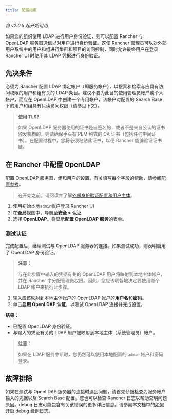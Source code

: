 ```yaml
---
title: 配置指南
---
```


_自 v2.0.5 起开始可用_

如果您的组织使用 LDAP 进行用户身份验证，则可以配置 Rancher 与 OpenLDAP 服务器通信以对用户进行身份验证。这使 Rancher 管理员可以对外部用户系统中的用户和组进行集群和项目的访问控制，同时允许最终用户在登录 Rancher UI 时使用其 LDAP 凭据进行身份验证。

## 先决条件

必须为 Rancher 配置 LDAP 绑定帐户（即服务帐户），以搜索和检索与应具有访问权限的用户和组有关的 LDAP 条目。建议不要为此目的使用管理员帐户或个人帐户，而应在 OpenLDAP 中创建一个专用帐户，该帐户对配置的 Search Base 下的用户和组具有只读访问权限（请参见下文）。

> **使用 TLS?**
>
> 如果 OpenLDAP 服务器使用的证书是自签名的，或者不是来自公认的证书颁发机构的，则请确保手头有 PEM 格式的 CA 证书（包括任何中间证书）。在配置过程中，您将必须粘贴此证书，以便 Rancher 能够验证证书链。

## 在 Rancher 中配置 OpenLDAP

配置 OpenLDAP 服务器，组和用户的设置。有关填写每个字段的帮助，请参阅[配置参考](/docs/admin-settings/authentication/openldap/openldap-config/_index)。

> 在开始之前，请阅读并了解[外部身份验证配置和用户主体](/docs/admin-settings/authentication/_index)。

1. 使用初始本地`admin`帐户登录 Rancher UI
2. 在**全局**视图中，导航至**安全 > 认证**
3. 选择 **OpenLDAP**。将显示**配置 OpenLDAP 服务**的表单。

### 测试认证

完成配置后，继续测试与 OpenLDAP 服务器的连接。如果测试成功，则表明启用了 OpenLDAP 身份验证。

> **注意：**
>
> 与在此步骤中输入的凭据有关的 OpenLDAP 用户将映射到本地主体帐户，并在 Rancher 中分配管理员权限。因此，您应该明智地决定要使用哪个 LDAP 帐户来执行此步骤。

1. 输入应该映射到本地主体帐户的 OpenLDAP 帐户的**用户名**和**密码**。
2. 单击**启用 OpenLDAP 认证**，以测试 OpenLDAP 连接并完成设置。

**结果：**

- 已配置 OpenLDAP 身份验证。
- 与输入的凭证有关的 LDAP 用户被映射到本地主体（系统管理员）帐户。

> **注意：**
>
> 如果在 LDAP 服务中断时，您仍然可以使用本地配置的 `admin` 帐户和密码登录。

## 故障排除

如果在测试与 OpenLDAP 服务器的连接时遇到问题，请首先仔细检查为服务帐户输入的凭据以及 Search Base 配置。您也可以检查 Rancher 日志以帮助查明问题原因。debug 日志可能包含有关该错误的更多详细信息。请参阅本文档中的[如何开启 debug 级别日志](/docs/faq/technical/_index)。
